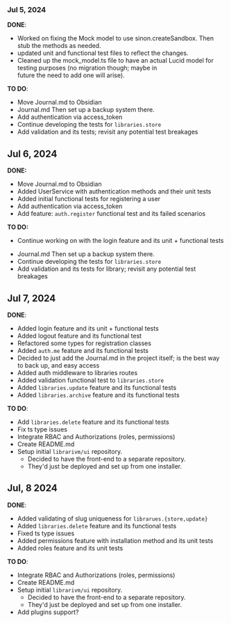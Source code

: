 ### Jul 5, 2024

**DONE**:

- Worked on fixing the Mock model to use sinon.createSandbox. Then stub the methods as needed.
- updated unit and functional test files to reflect the changes.
- Cleaned up the mock_model.ts file to have an actual Lucid model for testing purposes (no migration though; maybe in  
  future the need to add one will arise).

**TO DO**:

- Move Journal.md to Obsidian
- Journal.md Then set up a backup system there.
- Add authentication via access_token
- Continue developing the tests for `libraries.store`
- Add validation and its tests; revisit any potential test breakages

## Jul 6, 2024

**DONE:**

* Move Journal.md to Obsidian
* Added UserService with authentication methods and their unit tests
* Added initial functional tests for registering a user
* Add authentication via access_token
* Add feature: `auth.register` functional test and its failed scenarios

**TO DO:**

* Continue working on with the login feature and its unit + functional tests

- Journal.md Then set up a backup system there.
- Continue developing the tests for `libraries.store`
- Add validation and its tests for library; revisit any potential test breakages

## Jul 7, 2024

**DONE**:

* Added login feature and its unit + functional tests
* Added logout feature and its functional test
* Refactored some types for registration classes
* Added `auth.me` feature and its functional tests
* Decided to just add the Journal.md in the project itself; is the best way to back up, and easy access
* Added auth middleware to libraries routes
* Added validation functional test to `libraries.store`
* Added `libraries.update` feature and its functional tests
* Added `libraries.archive` feature and its functional tests

**TO DO**:

* Add `libraries.delete` feature and its functional tests
* Fix ts type issues
* Integrate RBAC and Authorizations (roles, permissions)
* Create README.md
* Setup initial `librarivm/ui` repository.
  * Decided to have the front-end to a separate repository.
  * They'd just be deployed and set up from one installer.

## Jul, 8 2024

**DONE**:

* Added validating of slug uniqueness for `librarues.{store,update}`
* Added `libraries.delete` feature and its functional tests
* Fixed ts type issues
* Added permissions feature with installation method and its unit tests
* Added roles feature and its unit tests

**TO DO**:

* Integrate RBAC and Authorizations (roles, permissions)
* Create README.md
* Setup initial `librarivm/ui` repository.
  * Decided to have the front-end to a separate repository.
  * They'd just be deployed and set up from one installer.
* Add plugins support?
